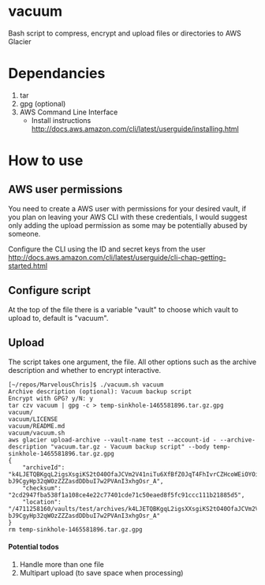 # vacuum
Bash script to compress, encrypt and upload files or directories to AWS Glacier

# Dependancies

1. tar
2. gpg (optional)
3. AWS Command Line Interface
   - Install instructions http://docs.aws.amazon.com/cli/latest/userguide/installing.html

# How to use

## AWS user permissions

You need to create a AWS user with permissions for your desired vault, if you plan on leaving your AWS CLI with these credentials, I would suggest only adding the upload permission as some may be potentially abused by someone.

Configure the CLI using the ID and secret keys from the user  http://docs.aws.amazon.com/cli/latest/userguide/cli-chap-getting-started.html

## Configure script

At the top of the file there is a variable "vault" to choose which vault to upload to, default is "vacuum".

## Upload

The script takes one argument, the file. All other options such as the archive description and whether to encrypt interactive.
```
[~/repos/MarvelousChris]$ ./vacuum.sh vacuum
Archive description (optional): Vacuum backup script
Encrypt with GPG? y/N: y
tar czv vacuum | gpg -c > temp-sinkhole-1465581896.tar.gz.gpg
vacuum/
vacuum/LICENSE
vacuum/README.md
vacuum/vacuum.sh
aws glacier upload-archive --vault-name test --account-id - --archive-description "vacuum.tar.gz - Vacuum backup script" --body temp-sinkhole-1465581896.tar.gz.gpg
{
    "archiveId": "k4LJETQBKgqL2igsXsgiKS2tO40OfaJCVm2V41niTu6XfBfZ0JqT4FhIvrCZHcoWEiOYOirSsw2Mt1og8_G3sEOwhaA84E1MU-bJ9CgyHp32qWOzZZZasdDDbuI7w2PVAnI3xhgOsr_A", 
    "checksum": "2cd2947fba538f1a108ce4e22c77401cde71c50eaed8f5fc91ccc111b21885d5", 
    "location": "/4711258160/vaults/test/archives/k4LJETQBKgqL2igsXXsgiKS2tO40OfaJCVm2V41niTu6XfBfZ0JqT4FhIvrCZHcoWEiOYOirSsw2Mt1og8_G3sEOwhaA84E1MU-bJ9CgyHp32qWOzZZZasdDDbuI7w2PVAnI3xhgOsr_A"
}
rm temp-sinkhole-1465581896.tar.gz.gpg
```

#### Potential todos
1. Handle more than one file
2. Multipart upload (to save space when processing)



